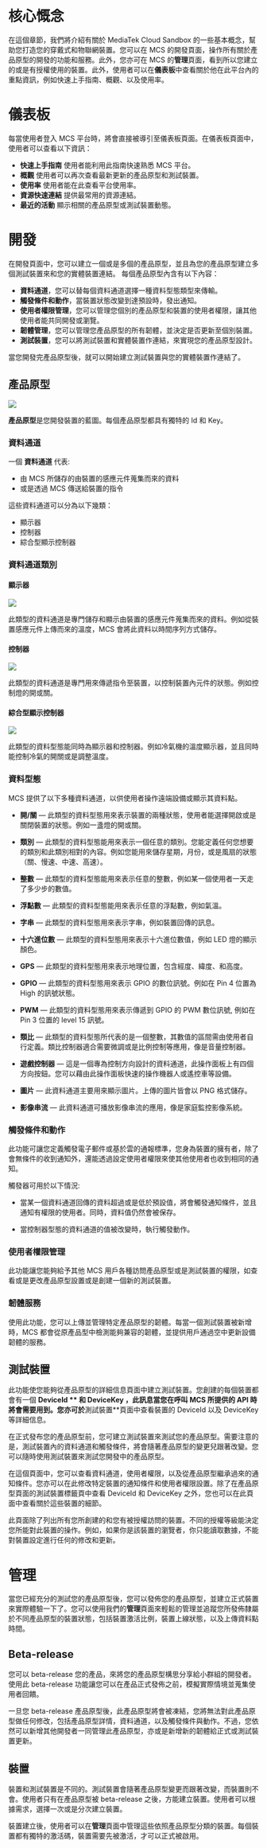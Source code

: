 # 核心慨念

在這個章節，我們將介紹有關於 MediaTek Cloud Sandbox  的一些基本概念，幫助您打造您的穿戴式和物聯網裝置。您可以在 MCS 的開發頁面，操作所有關於產品原型的開發的功能和服務。此外，您亦可在 MCS 的**管理**頁面，看到所以您建立的或是有授權使用的裝置。此外，使用者可以在**儀表板**中查看關於他在此平台內的重點資訊，例如快速上手指南、概觀、以及使用率。


# 儀表板

每當使用者登入 MCS 平台時，將會直接被導引至儀表板頁面。在儀表板頁面中，使用者可以查看以下資訊：


* **快速上手指南** 使用者能利用此指南快速熟悉 MCS 平台。
* **概觀** 使用者可以再次查看最新更新的產品原型和測試裝置。
* **使用率** 使用者能在此查看平台使用率。
* **資源快速連結** 提供最常用的資源連結。
* **最近的活動** 顯示相關的產品原型或測試裝置動態。





# 開發

在開發頁面中，您可以建立一個或是多個的產品原型，並且為您的產品原型建立多個測試裝置來和您的實體裝置連結。
每個產品原型內含有以下內容：


- **資料通道**，您可以替每個資料通道選擇一種資料型態類型來傳輸。
- **觸發條件和動作**，當裝置狀態改變到達預設時，發出通知。
- **使用者權限管理**，您可以管理您個別的產品原型和裝置的使用者權限，讓其他使用者能共同開發或瀏覽。
- **韌體管理**，您可以管理您產品原型的所有韌體，並決定是否更新至個別裝置。
- **測試裝置**，您可以將測試裝置和實體裝置作連結，來實現您的產品原型設計。

當您開發完產品原型後，就可以開始建立測試裝置與您的實體裝置作連結了。


## 產品原型


![](../images/Key_concept/img_keyconcept_01.png)

**產品原型**是您開發裝置的藍圖。每個產品原型都具有獨特的 Id 和 Key。


### 資料通道

一個 **資料通道** 代表:
- 由 MCS 所儲存的由裝置的感應元件蒐集而來的資料
- 或是透過 MCS 傳送給裝置的指令


這些資料通道可以分為以下幾類：
- 顯示器
- 控制器
- 綜合型顯示控制器

### 資料通道類別

#### 顯示器

![](../images/Key_concept/img_keyconcept_02.png)

此類型的資料通道是專門儲存和顯示由裝置的感應元件蒐集而來的資料。例如從裝置感應元件上傳而來的溫度，MCS 會將此資料以時間序列方式儲存。


#### 控制器

![](../images/Key_concept/img_keyconcept_03.png)

此類型的資料通道是專門用來傳遞指令至裝置，以控制裝置內元件的狀態。例如控制燈的開或關。


#### 綜合型顯示控制器

![](../images/Key_concept/img_keyconcept_04.png)

此類型的資料型態能同時為顯示器和控制器。例如冷氣機的溫度顯示器，並且同時能控制冷氣的開關或是調整溫度。


### 資料型態

MCS 提供了以下多種資料通道，以供使用者操作遠端設備或顯示其資料點。

- **開/關** — 此類型的資料型態用來表示裝置的兩種狀態，使用者能選擇開啟或是關閉裝置的狀態。例如一盞燈的開或關。

- **類別** — 此類型的資料型態能用來表示一個任意的類別。您能定義任何您想要的類別和此類別相對的內容。例如您能用來儲存星期，月份，或是風扇的狀態（關、慢速、中速、高速）。

- **整數** — 此類型的資料型態能用來表示任意的整數，例如某一個使用者一天走了多少步的數值。

- **浮點數** — 此類型的資料型態能用來表示任意的浮點數，例如氣溫。

- **字串** — 此類型的資料型態用來表示字串，例如裝置回傳的訊息。

- **十六進位數** — 此類型的資料型態用來表示十六進位數值，例如 LED 燈的顯示顏色。

- **GPS** — 此類型的資料型態用來表示地理位置，包含經度、緯度、和高度。

- **GPIO** — 此類型的資料型態用來表示 GPIO 的數位訊號。例如在 Pin 4 位置為 High 的訊號狀態。

- **PWM** — 此類型的資料型態用來表示傳遞到 GPIO 的 PWM 數位訊號, 例如在 Pin 3 位置的 level 15 訊號。

- **類比** — 此類型的資料型態所代表的是一個整數，其數值的區間需由使用者自行定義。類比控制器適合需要微調或是比例控制等應用，像是音量控制器。

- **遊戲控制器** — 這是一個專為控制方向設計的資料通道，此操作面板上有四個方向按鈕。您可以藉由此操作面板快速的操作機器人或遙控車等設備。

- **圖片** — 此資料通道主要用來顯示圖片。上傳的圖片皆會以 PNG 格式儲存。

- **影像串流** — 此資料通道可播放影像串流的應用，像是家庭監控影像系統。


### 觸發條件和動作

此功能可讓您定義觸發電子郵件或基於雲的通報標準，您身為裝置的擁有者，除了會無條件的收到通知外，還能透過設定使用者權限來使其他使用者也收到相同的通知。

觸發器可用於以下情況:

- 當某一個資料通道回傳的資料超過或是低於預設值，將會觸發通知條件，並且通知有權限的使用者。同時，資料值仍然會被保存。

- 當控制器型態的資料通道的值被改變時，執行觸發動作。


### 使用者權限管理

此功能讓您能夠給予其他 MCS 用戶各種訪問產品原型或是測試裝置的權限，如查看或是更改產品原型設置或是創建一個新的測試裝置。


### 韌體服務

使用此功能，您可以上傳並管理特定產品原型的韌體。每當一個測試裝置被新增時，MCS 都會從原產品型中檢測能夠兼容的韌體，並提供用戶通過空中更新設備韌體的服務。




## 測試裝置

此功能使您能夠從產品原型的詳細信息頁面中建立測試裝置。您創建的每個裝置都會有一個 **DeviceId **  和 **DeviceKey**  ，此訊息當您在呼叫 MCS 所提供的 API 時將會需要用到。您亦可於**測試裝置**頁面中查看裝置的 DeviceId 以及 DeviceKey 等詳細信息。

在正式發布您的產品原型前，您可建立測試裝置來測試您的產品原型。需要注意的是，測試裝置內的資料通道和觸發條件，將會隨著產品原型的變更兒跟著改變。您可以隨時使用測試裝置來測試您開發中的產品原型。

在這個頁面中，您可以查看資料通道，使用者權限，以及從產品原型繼承過來的通知條件。您亦可以在此修改特定裝置的通知條件和使用者權限設置。除了在產品原型頁面的測試裝置標籤頁中查看 DeviceId 和 DeviceKey 之外，您也可以在此頁面中查看關於這些裝置的細節。


此頁面除了列出所有您所創建的和您有被授權訪問的裝置。不同的授權等級能決定您所能對此裝置的操作。例如，如果你是該裝置的瀏覽者，你只能讀取數據，不能對裝置設定進行任何的修改和更新。


# 管理

當您已經充分的測試您的產品原型後，您可以發佈您的產品原型，並建立正式裝置來實際體驗一下了。您可以使用我們的**管理**頁面來輕鬆的管理並追蹤您所發佈隸屬於不同產品原型的裝置狀態，包括裝置激活比例，裝置上線狀態，以及上傳資料點時間。


## Beta-release

您可以 beta-release 您的產品，來將您的產品原型構思分享給小群組的開發者。使用此 beta-release 功能讓您可以在產品正式發佈之前，模擬實際情境並蒐集使用者回饋。

一旦您 beta-release 產品原型後，此產品原型將會被凍結，您將無法對此產品原型做任何修改，包括產品原型詳情，資料通道，以及觸發條件與動作。不過，您依然可以新增其他開發者一同管理此產品原型，亦或是新增新的韌體給正式或測試裝置更新。


## 裝置

裝置和測試裝置是不同的。測試裝置會隨著產品原型變更而跟著改變，而裝置則不會。使用者只有在產品原型被 beta-release 之後，方能建立裝置。使用者可以根據需求，選擇一次或是分次建立裝置。

裝置建立後，使用者可以在**管理**頁面中管理這些依照產品原型分類的裝置。每個裝置都有獨特的激活碼，裝置需要先被激活，才可以正式被啟用。


